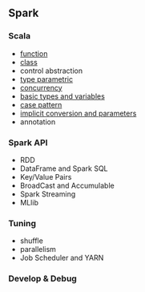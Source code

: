 ## Spark


### Scala
- [function](function.md)
- [class](class-and-object.md)
- control abstraction
- [type parametric](type_parametric.md)
- [concurrency](concurrency.md)
- [basic types and variables](basic_types_and_variables.md)
- [case pattern](case_pattern.md)
- [implicit conversion and parameters](implicit_conversion_and_parameters.md)
- annotation

### Spark API
- RDD
- DataFrame and Spark SQL
- Key/Value Pairs
- BroadCast and Accumulable
- Spark Streaming
- MLlib

### Tuning

- shuffle
- parallelism
- Job Scheduler and YARN


### Develop & Debug
